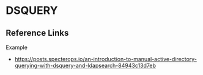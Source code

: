# DSQUERY

## Reference Links
Example
- https://posts.specterops.io/an-introduction-to-manual-active-directory-querying-with-dsquery-and-ldapsearch-84943c13d7eb